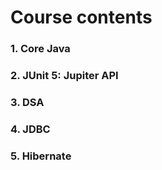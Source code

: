 # Course contents

### 1. Core Java
### 2. JUnit 5: Jupiter API
### 3. DSA
### 4. JDBC
### 5. Hibernate
